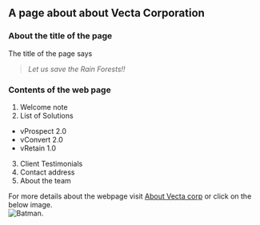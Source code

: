 ## A page about about **Vecta Corporation**

### About the title of the page
The title of the page says  
>_Let us save the Rain Forests!!_

### Contents of the web page
1. Welcome note
2. List of Solutions
 * vProspect 2.0
 * vConvert 2.0
 * vRetain 1.0 
3. Client Testimonials
4. Contact address
5. About the team
  
For more details about the webpage visit [About Vecta corp](https://www.dccomics.com/characters/batman) or click on the below image.  
![Batman](https://www.dccomics.com/sites/default/files/styles/character_thumb_160x160/public/Char_Profile_Batman_20190116_5c3fc4b40faec2.47318964.jpg).